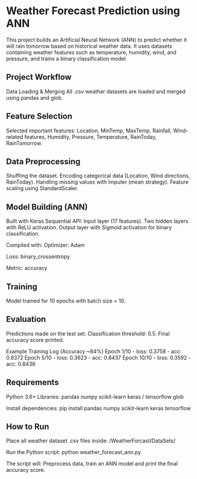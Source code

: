 # Weather Forecast Prediction using ANN

This project builds an Artificial Neural Network (ANN) to predict whether it will rain tomorrow based on historical weather data.
It uses datasets containing weather features such as temperature, humidity, wind, and pressure, and trains a binary classification model.

## Project Workflow

Data Loading & Merging
All .csv weather datasets are loaded and merged using pandas and glob.

## Feature Selection

Selected important features:
Location, MinTemp, MaxTemp, Rainfall, Wind-related features, Humidity, Pressure, Temperature, RainToday, RainTomorrow.

## Data Preprocessing

Shuffling the dataset.
Encoding categorical data (Location, Wind directions, RainToday).
Handling missing values with Imputer (mean strategy).
Feature scaling using StandardScaler.

## Model Building (ANN)

Built with Keras Sequential API:
Input layer (17 features).
Two hidden layers with ReLU activation.
Output layer with Sigmoid activation for binary classification.

Compiled with:
Optimizer: Adam

Loss: binary_crossentropy

Metric: accuracy

## Training

Model trained for 10 epochs with batch size = 10.

## Evaluation

Predictions made on the test set.
Classification threshold: 0.5.
Final accuracy score printed.

Example Training Log (Accuracy ~84%)
Epoch 1/10 - loss: 0.3758 - acc: 0.8372
Epoch 5/10 - loss: 0.3623 - acc: 0.8437
Epoch 10/10 - loss: 0.3592 - acc: 0.8436

## Requirements

Python 3.6+
Libraries:
pandas
numpy
scikit-learn
keras / tensorflow
glob

Install dependencies:
pip install pandas numpy scikit-learn keras tensorflow

## How to Run

Place all weather dataset .csv files inside:
/WeatherForcast/DataSets/


Run the Python script:
python weather_forecast_ann.py


The script will:
Preprocess data, train an ANN model and print the final accuracy score.
